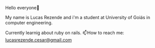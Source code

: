 Hello everyone👋

My name is Lucas Rezende and i'm a student at University of Goiás in computer engineering.

Currently learnig about ruby on rails. 📫How to reach me: lucasrezende.cesar@gmail.com
